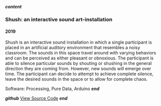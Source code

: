 ___content___
### Shush: an interactive sound art-installation
#### 2019

Shush is an interactive sound installation in which a single participant is placed in an artificial auditory environment that resembles a noisy classroom. The sounds in this space travel around with varying behaviors and can be perceived as either pleasant or obnoxious. The participant is able to silence particular sounds by shouting or shushing in the general direction they are coming from. However, new sounds will emerge over time. The participant can decide to attempt to achieve complete silence, leave the desired sounds in the space or to allow for complete chaos.

Software: Processing, Pure Data, Arduino
___end___

___github___
[View Source Code](https://github.com/lshoek/shush)
___end___

